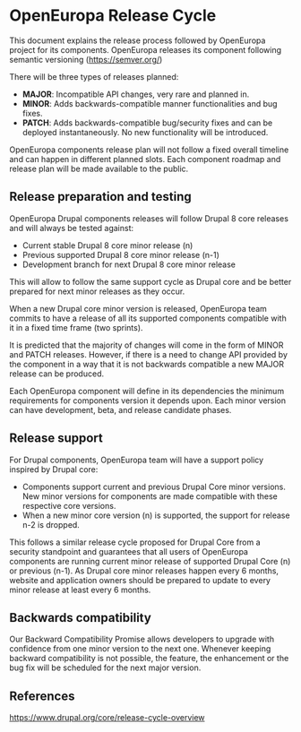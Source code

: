 # OpenEuropa Release Cycle
This document explains the release process followed by OpenEuropa project for its components.
OpenEuropa releases its component following semantic versioning (https://semver.org/)

There will be three types of releases planned: 

- **MAJOR**: Incompatible API changes, very rare and planned in. 
- **MINOR**: Adds backwards-compatible manner functionalities and bug fixes.
- **PATCH**: Adds backwards-compatible bug/security fixes and can be deployed instantaneously. No new functionality will be introduced.

OpenEuropa components release plan will not follow a fixed overall timeline and can happen in different planned slots. Each component roadmap and release plan will be made available to the public.

## Release preparation and testing

OpenEuropa Drupal components releases will follow Drupal 8 core releases and will always be tested against:
- Current stable Drupal 8 core minor release (n)
- Previous supported Drupal 8 core minor release (n-1)
- Development branch for next Drupal 8 core minor release 

This will allow to follow the same support cycle as Drupal core and be better prepared for next minor releases as they occur.

When a new Drupal core minor version is released, OpenEuropa team commits to have a release of all its supported components compatible with it in a fixed time frame (two sprints).

It is predicted that the majority of changes will come in the form of MINOR and PATCH releases. However, if there is a need to change API provided by the component in a way that it is not backwards compatible a new MAJOR release can be produced. 

Each OpenEuropa component will define in its dependencies the minimum requirements for components version it depends upon. Each minor version can have development, beta, and release candidate phases.

## Release support

For Drupal components, OpenEuropa team will have a support policy inspired by Drupal core:
- Components support current and previous Drupal Core minor versions. New minor versions for components are made compatible with these respective core versions.
- When a new minor core version (n) is supported, the support for release n-2 is dropped. 

This follows a similar release cycle proposed for Drupal Core from a security standpoint and guarantees that all users of OpenEuropa components are running current minor release of supported Drupal Core (n) or previous (n-1).
As Drupal core minor releases happen every 6 months, website and application owners should be prepared to update to every minor release at least every 6 months.

## Backwards compatibility

Our Backward Compatibility Promise allows developers to upgrade with confidence from one minor version to the next one. Whenever keeping backward compatibility is not possible, the feature, the enhancement or the bug fix will be scheduled for the next major version.

## References
https://www.drupal.org/core/release-cycle-overview
